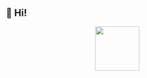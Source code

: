 ## 👾 **Hi!**

<div align="center">
<img src="https://i.pinimg.com/originals/01/d7/17/01d7176e77aebf3b461562899efcf47f.gif" style="height: 100px; width:100px;"/>
</div>
